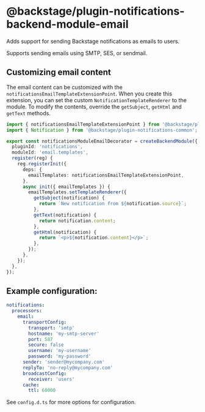 # @backstage/plugin-notifications-backend-module-email

Adds support for sending Backstage notifications as emails to users.

Supports sending emails using SMTP, SES, or sendmail.

## Customizing email content

The email content can be customized with the `notificationsEmailTemplateExtensionPoint`. When you create
this extension, you can set the custom `NotificationTemplateRenderer` to the module. To modify the contents,
override the `getSubject`, `getHtml` and `getText` methods.

```ts
import { notificationsEmailTemplateExtensionPoint } from '@backstage/plugin-notifications-backend-module-email';
import { Notification } from '@backstage/plugin-notifications-common';

export const notificationsModuleEmailDecorator = createBackendModule({
  pluginId: 'notifications',
  moduleId: 'email.templates',
  register(reg) {
    reg.registerInit({
      deps: {
        emailTemplates: notificationsEmailTemplateExtensionPoint,
      },
      async init({ emailTemplates }) {
        emailTemplates.setTemplateRenderer({
          getSubject(notification) {
            return `New notification from ${notification.source}`;
          },
          getText(notification) {
            return notification.content;
          },
          getHtml(notification) {
            return `<p>${notification.content}</p>`;
          },
        });
      },
    });
  },
});
```

## Example configuration:

```yaml
notifications:
  processors:
    email:
      transportConfig:
        transport: 'smtp'
        hostname: 'my-smtp-server'
        port: 587
        secure: false
        username: 'my-username'
        password: 'my-password'
      sender: 'sender@mycompany.com'
      replyTo: 'no-reply@mycompany.com'
      broadcastConfig:
        receiver: 'users'
      cache:
        ttl: 60000
```

See `config.d.ts` for more options for configuration.
